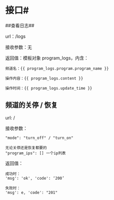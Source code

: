 #						接口#

##查看日志##

url：/logs

接收参数：无

返回值：模板对象 program_logs，内含：

```
频道名：{{ program_logs.program.program_name }}

操作内容：{{ program_logs.content }}

操作时间：{{ program_logs.update_time }}
```



## 频道的关停 / 恢复  

url: /

接收参数：

```
"mode": "turn_off" / "turn_on"

无论关停还是恢复都要的
"program_ips": [] 一个ip列表
```

返回值：

```
成功时：
'msg': 'ok', 'code': ‘200’

失败时：
'msg': e, 'code': "201"
```



